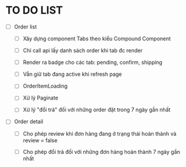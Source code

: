 # TO DO LIST


- [ ] Order list

    - [ ] Xây dựng component Tabs theo kiểu Compound Component

    - [ ] Chỉ call api lấy danh sách order khi tab đc render

    - [ ] Render ra badge cho các tab: pending, confirm, shipping

    - [ ] Vẫn giữ tab đang active khi refresh page

    - [ ] OrderItemLoading

    - [ ] Xử lý Paginate

    - [ ] Xử lý "đổi trả" đối với những order đặt trong 7 ngày gần nhất


- [ ] Order detail

    - [ ] Cho phép review khi đơn hàng đang ở trạng thái hoàn thành và review = false

    - [ ] Cho phép đổi trả đối với những đơn hàng hoàn thành 7 ngày gần nhất
